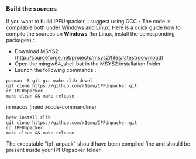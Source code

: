 ### Build the sources

If you want to build IPFUnpacker, I suggest using GCC - The code is compilable both under Windows and Linux.
Here is a quick guide how to compile the sources on **Windows** (for Linux, install the corresponding packages) : 

- Download MSYS2 (http://sourceforge.net/projects/msys2/files/latest/download)
- Open the mingw64_shell.bat in the MSYS2 installation folder
- Launch the following commands :
```
pacman -S git gcc make zlib-devel
git clone https://github.com/r1emu/IPFUnpacker.git
cd IPFUnpacker
make clean && make release
```

in macos (need xcode-commandline)
```
brew install zlib
git clone https://github.com/r1emu/IPFUnpacker.git
cd IPFUnpacker
make clean && make release
```

The executable "ipf_unpack" should have been compiled fine and should be present inside your IPFUnpacker folder.
